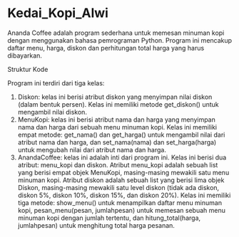 # Kedai_Kopi_Alwi
Ananda Coffee adalah program sederhana untuk memesan minuman kopi dengan menggunakan bahasa pemrograman Python. Program ini mencakup daftar menu, harga, diskon dan perhitungan total harga yang harus dibayarkan.

Struktur Kode

Program ini terdiri dari tiga kelas:

1. Diskon: kelas ini berisi atribut diskon yang menyimpan nilai diskon (dalam bentuk persen). Kelas ini memiliki metode get_diskon() untuk mengambil nilai diskon.
2. MenuKopi: kelas ini berisi atribut nama dan harga yang menyimpan nama dan harga dari sebuah menu minuman kopi. Kelas ini memiliki empat metode: get_nama() dan get_harga() untuk mengambil nilai dari atribut nama dan harga, dan set_nama(nama) dan set_harga(harga) untuk mengubah nilai dari atribut nama dan harga.
3. AnandaCoffee: kelas ini adalah inti dari program ini. Kelas ini berisi dua atribut: menu_kopi dan diskon. Atribut menu_kopi adalah sebuah list yang berisi empat objek MenuKopi, masing-masing mewakili satu menu minuman kopi. Atribut diskon adalah sebuah list yang berisi lima objek Diskon, masing-masing mewakili satu level diskon (tidak ada diskon, diskon 5%, diskon 10%, diskon 15%, dan diskon 20%). Kelas ini memiliki tiga metode: show_menu() untuk menampilkan daftar menu minuman kopi, pesan_menu(pesan, jumlahpesan) untuk memesan sebuah menu minuman kopi dengan jumlah tertentu, dan hitung_total(harga, jumlahpesan) untuk menghitung total harga pesanan.
